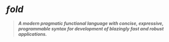# _ƒold_

> _**A modern pragmatic functional language with concise, expressive, programmable syntax for development of blazingly fast and robust applications.**_

